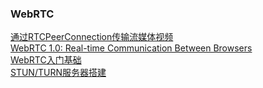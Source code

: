 ### WebRTC  
[通过RTCPeerConnection传输流媒体视频](https://blog.csdn.net/renfufei/article/details/84034622)  
[WebRTC 1.0: Real-time Communication Between Browsers](https://www.w3.org/TR/2011/WD-webrtc-20111027/)  
[WebRTC入门基础](https://wangyaxing.cn/2017/11/02/2017-11-02-WebRTC/)  
[STUN/TURN服务器搭建](https://www.cnblogs.com/itshun/p/11605449.html)  

